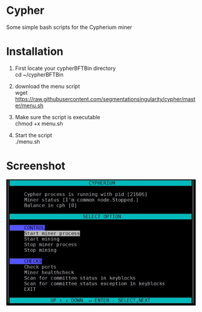 # Cypher
Some simple bash scripts for the Cypherium miner

# Installation
1. First locate your cypherBFTBin directory</br>
	cd ~/cypherBFTBin
	
3. download the menu script</br>
	wget https://raw.githubusercontent.com/segmentationsingularity/cypher/master/menu.sh
	
5. Make sure the script is executable</br>
	chmod +x menu.sh

5. Start the script</br>
	./menu.sh

# Screenshot
![alt text](https://github.com/segmentationsingularity/cypher/blob/ab89f9dbed108a1930472c14a711312fb4a96e84/menu.jpg?raw=true)
           
